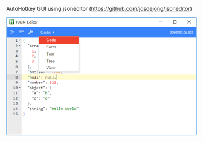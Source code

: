 AutoHotkey GUI using jsoneditor (https://github.com/josdejong/jsoneditor)

![Screenshot](https://github.com/tmplinshi/JSONEditor/blob/master/Screenshot.png?raw=true)
